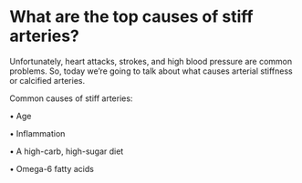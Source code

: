 # What are the top causes of stiff arteries?

Unfortunately, heart attacks, strokes, and high blood pressure are common problems. So, today we’re going to talk about what causes arterial stiffness or calcified arteries. 

Common causes of stiff arteries: 

• Age

• Inflammation 

• A high-carb, high-sugar diet 

• Omega-6 fatty acids